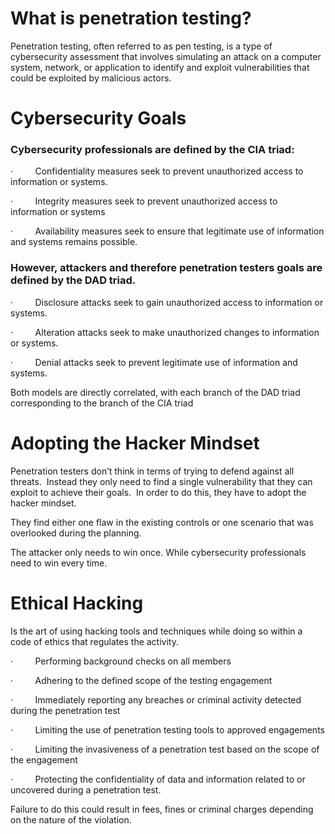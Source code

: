 # What is penetration testing?

Penetration testing, often referred to as pen testing, is a type of cybersecurity assessment that involves simulating an attack on a computer system, network, or application to identify and exploit vulnerabilities that could be exploited by malicious actors.

# Cybersecurity Goals

### Cybersecurity professionals are defined by the CIA triad:

·         Confidentiality measures seek to prevent unauthorized access to information or systems.

·         Integrity measures seek to prevent unauthorized access to information or systems

·         Availability measures seek to ensure that legitimate use of information and systems remains possible.

### However, attackers and therefore penetration testers goals are defined by the DAD triad.

·         Disclosure attacks seek to gain unauthorized access to information or systems.

·         Alteration attacks seek to make unauthorized changes to information or systems.

·         Denial attacks seek to prevent legitimate use of information and systems.

Both models are directly correlated, with each branch of the DAD triad corresponding to the branch of the CIA triad

# Adopting the Hacker Mindset

Penetration testers don’t think in terms of trying to defend against all threats.  Instead they only need to find a single vulnerability that they can exploit to achieve their goals.  In order to do this, they have to adopt the hacker mindset.

They find either one flaw in the existing controls or one scenario that was overlooked during the planning.

The attacker only needs to win once. While cybersecurity professionals need to win every time.

# Ethical Hacking

Is the art of using hacking tools and techniques while doing so within a code of ethics that regulates the activity.

·         Performing background checks on all members

·         Adhering to the defined scope of the testing engagement

·         Immediately reporting any breaches or criminal activity detected during the penetration test

·         Limiting the use of penetration testing tools to approved engagements

·         Limiting the invasiveness of a penetration test based on the scope of the engagement

·         Protecting the confidentiality of data and information related to or uncovered during a penetration test.

Failure to do this could result in fees, fines or criminal charges depending on the nature of the violation.
